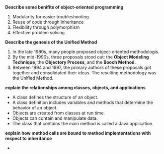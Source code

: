 **Describe some benifits of object-oriented programming**

1. Modularity for easier troubleshooting
2. Reuse of code through inheritance
3. Flexibility through polymorphism
4. Effective problem solving

**Describe the genesis of the Unified Method**

1. In the late 1980s, many people proposed object-oriented methodologis. 
2. By the mid-1990s, three proposals stood out: the **Object Modeling Technique**, the **Objectory Process**, and the **Booch Method**.
3. Between 1994 and 1997, the primary authors of these proposals got together and consolidated their ideas. The resulting methodology was the Unified Method.

**explain the relationships among classes, objects, and applications**

* A class defines the structure of an object. 
* A class definition includes variables and methods that determine the behavior of an object.
* Objects are created from classes at run time.
* Objects can contain and manipulate data.
* The class that contains the main method is called a Java application.

**explain how method calls are bound to method implementations with respect to inheritance**

* ​